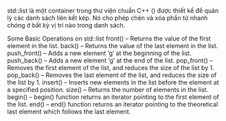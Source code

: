 std::list là một container trong thư viện chuẩn C++ (<list>) được thiết kế để quản lý các danh sách liên kết kép. Nó cho phép chèn và xóa phần tử nhanh chóng ở bất kỳ vị trí nào trong danh sách.

Some Basic Operations on std::list
front() – Returns the value of the first element in the list.
back() – Returns the value of the last element in the list.
push_front() – Adds a new element ‘g’ at the beginning of the list.
push_back() – Adds a new element ‘g’ at the end of the list.
pop_front() – Removes the first element of the list, and reduces the size of the list by 1.
pop_back() – Removes the last element of the list, and reduces the size of the list by 1.
insert() – Inserts new elements in the list before the element at a specified position.
size() – Returns the number of elements in the list.
begin() – begin() function returns an iterator pointing to the first element of the list.
end() – end() function returns an iterator pointing to the theoretical last element which follows the last element.
